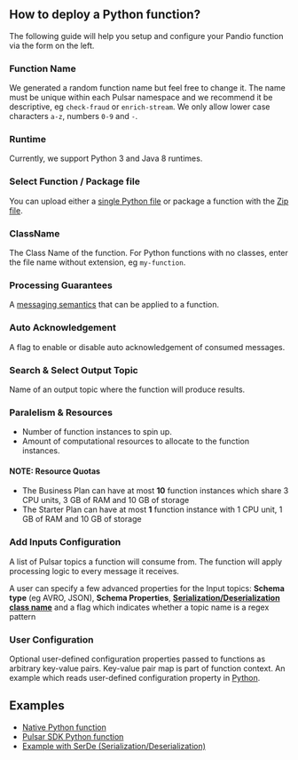 ## How to deploy a Python function?

The following guide will help you setup and configure your Pandio function via the form on the left.

### Function Name

We generated a random function name but feel free to change it. The name must be unique within each Pulsar namespace and we recommend it be descriptive, eg `check-fraud` or `enrich-stream`. We only allow lower case characters `a-z`, numbers `0-9` and `-`.

### Runtime

Currently, we support Python 3 and Java 8 runtimes.

### Select Function / Package file

You can upload either a [single Python file](https://github.com/pandio-com/code-samples/blob/develop/functions/python/simple.py) or package a function with the [Zip file](https://pulsar.apache.org/docs/en/functions-package/#zip-file).

### ClassName

The Class Name of the function. For Python functions with no classes, enter the file name without extension, eg `my-function`.

### Processing Guarantees

A [messaging semantics](https://pulsar.apache.org/docs/en/functions-overview/#processing-guarantees) that can be applied to a function.

### Auto Acknowledgement

A flag to enable or disable auto acknowledgement of consumed messages.

### Search & Select Output Topic

Name of an output topic where the function will produce results.

### Paralelism & Resources

* Number of function instances to spin up.
* Amount of computational resources to allocate to the function instances.

#### NOTE: Resource Quotas

* The Business Plan can have at most **10** function instances which share 3 CPU units, 3 GB of RAM and 10 GB of storage
* The Starter Plan can have at most **1** function instance with 1 CPU unit, 1 GB of RAM and 10 GB of storage

### Add Inputs Configuration

A list of Pulsar topics a function will consume from. The function will apply processing logic to every message it receives.

A user can specify a few advanced properties for the Input topics: **Schema type** (eg AVRO, JSON), **Schema Properties**, [**Serialization/Deserialization class name**](https://pulsar.apache.org/docs/en/functions-develop/#serde) and a flag which indicates whether a topic name is a regex pattern

### User Configuration

Optional user-defined configuration properties passed to functions as arbitrary key-value pairs. Key-value pair map is part of function context. An example which reads user-defined configuration property in [Python](https://github.com/pandio-com/code-samples/blob/develop/functions/python/user-prop.py).

## Examples

* [Native Python function](https://github.com/pandio-com/code-samples/blob/develop/functions/python/simple.py)
* [Pulsar SDK Python function](https://github.com/pandio-com/code-samples/blob/develop/functions/python/sdk.py)
* [Example with SerDe (Serialization/Deserialization)](https://github.com/pandio-com/code-samples/blob/develop/functions/python/serde.py)
